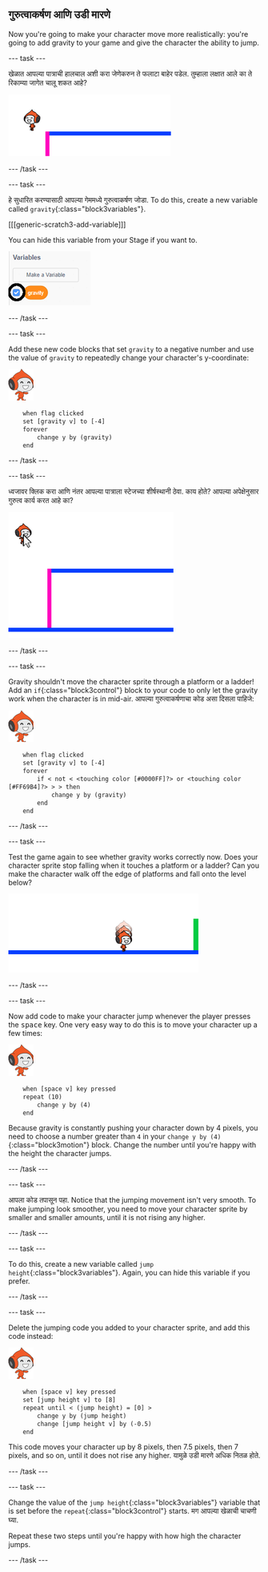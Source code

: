 ## गुरुत्वाकर्षण आणि उडी मारणे

Now you're going to make your character move more realistically: you're going to add gravity to your game and give the character the ability to jump.

\--- task \---

खेळात आपल्या पात्राची हालचाल अशी करा जेणेकरुन ते फलाटा बाहेर पडेल. तुम्हाला लक्षात आले का ते रिकाम्या जागेत चालू शकत आहे?

![screenshot](images/dodge-no-gravity.png)

\--- /task \---

\--- task \---

हे सुधारित करण्यासाठी आपल्या गेममध्ये गुरुत्वाकर्षण जोडा. To do this, create a new variable called `gravity`{:class="block3variables"}.

[[[generic-scratch3-add-variable]]]

You can hide this variable from your Stage if you want to.

![screenshot](images/dodge-gravity-annotated.png)

\--- /task \---

\--- task \---

Add these new code blocks that set `gravity` to a negative number and use the value of `gravity` to repeatedly change your character's y-coordinate:

![pico walking sprite](images/pico_walking_sprite.png)

```blocks3
    when flag clicked
    set [gravity v] to [-4]
    forever
        change y by (gravity)
    end
```

\--- /task \---

\--- task \---

ध्वजावर क्लिक करा आणि नंतर आपल्या पात्राला स्टेजच्या शीर्षस्थानी ठेवा. काय होते? आपल्या अपेक्षेनुसार गुरुत्व कार्य करत आहे का?

![screenshot](images/dodge-gravity-drag.png)

\--- /task \---

\--- task \---

Gravity shouldn't move the character sprite through a platform or a ladder! Add an `if`{:class="block3control"} block to your code to only let the gravity work when the character is in mid-air. आपल्या गुरुत्वाकर्षणाचा कोड असा दिसला पाहिजे:

![pico walking sprite](images/pico_walking_sprite.png)

```blocks3
    when flag clicked
    set [gravity v] to [-4]
    forever
        if < not < <touching color [#0000FF]?> or <touching color [#FF69B4]?> > > then
            change y by (gravity)
        end
    end
```

\--- /task \---

\--- task \---

Test the game again to see whether gravity works correctly now. Does your character sprite stop falling when it touches a platform or a ladder? Can you make the character walk off the edge of platforms and fall onto the level below?

![screenshot](images/dodge-gravity-test.png)

\--- /task \---

\--- task \---

Now add code to make your character jump whenever the player presses the <kbd>space</kbd> key. One very easy way to do this is to move your character up a few times:

![pico walking sprite](images/pico_walking_sprite.png)

```blocks3
    when [space v] key pressed
    repeat (10)
        change y by (4)
    end
```

Because gravity is constantly pushing your character down by 4 pixels, you need to choose a number greater than `4` in your `change y by (4)`{:class="block3motion"} block. Change the number until you're happy with the height the character jumps.

\--- /task \---

\--- task \---

आपला कोड तपासून पहा. Notice that the jumping movement isn't very smooth. To make jumping look smoother, you need to move your character sprite by smaller and smaller amounts, until it is not rising any higher.

\--- /task \---

\--- task \---

To do this, create a new variable called `jump height`{:class="block3variables"}. Again, you can hide this variable if you prefer.

\--- /task \---

\--- task \---

Delete the jumping code you added to your character sprite, and add this code instead:

![pico walking sprite](images/pico_walking_sprite.png)

```blocks3
    when [space v] key pressed
    set [jump height v] to [8]
    repeat until < (jump height) = [0] >
        change y by (jump height)
        change [jump height v] by (-0.5)
    end
```

This code moves your character up by 8 pixels, then 7.5 pixels, then 7 pixels, and so on, until it does not rise any higher. यामुळे उडी मारणे अधिक नितळ होते.

\--- /task \---

\--- task \---

Change the value of the `jump height`{:class="block3variables"} variable that is set before the `repeat`{:class="block3control"} starts. मग आपल्या खेळाची चाचणी घ्या.

Repeat these two steps until you're happy with how high the character jumps.

\--- /task \---